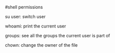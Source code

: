 #shell permissions

su user: switch user

whoami: print the current user

groups: see all the groups the current user is part of

chown: change the owner of the file
